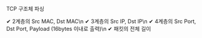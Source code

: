 TCP 구조체 파싱

✔ 2계층의 Src MAC, Dst MAC\n
✔ 3계층의 Src IP, Dst IP\n
✔ 4계층의 Src Port, Dst Port, Payload (16bytes 이내로 출력)\n
✔ 패킷의 전체 길이
